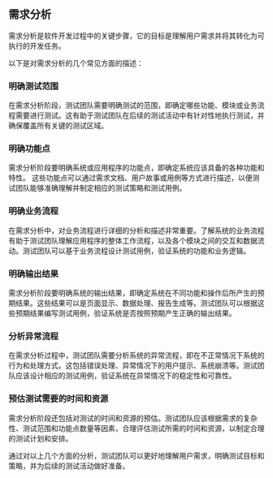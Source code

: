 ## 需求分析

需求分析是软件开发过程中的关键步骤，它的目标是理解用户需求并将其转化为可执行的开发任务。

以下是对需求分析的几个常见方面的描述：


### 明确测试范围

在需求分析阶段，测试团队需要明确测试的范围，即确定哪些功能、模块或业务流程需要进行测试。这有助于测试团队在后续的测试活动中有针对性地执行测试，并确保覆盖所有关键的测试区域。

### 明确功能点

需求分析阶段要明确系统或应用程序的功能点，即确定系统应该具备的各种功能和特性。
这些功能点可以通过需求文档、用户故事或用例等方式进行描述，以便测试团队能够准确理解并制定相应的测试策略和测试用例。

### 明确业务流程

在需求分析中，对业务流程进行详细的分析和描述非常重要。了解系统的业务流程有助于测试团队理解应用程序的整体工作流程，以及各个模块之间的交互和数据流动。测试团队可以基于业务流程设计测试用例，验证系统的功能和业务逻辑。

### 明确输出结果

需求分析阶段要明确系统的输出结果，即确定系统在不同功能和操作后所产生的预期结果。这些结果可以是页面显示、数据处理、报告生成等。测试团队可以根据这些预期结果编写测试用例，验证系统是否按照预期产生正确的输出结果。

### 分析异常流程

在需求分析过程中，测试团队需要分析系统的异常流程，即在不正常情况下系统的行为和处理方式。这包括错误处理、异常情况下的用户提示、系统崩溃等。测试团队应该设计相应的测试用例，验证系统在异常情况下的稳定性和可靠性。

### 预估测试需要的时间和资源

需求分析阶段还包括对测试的时间和资源的预估。测试团队应该根据需求的复杂性、测试范围和功能点数量等因素，合理评估测试所需的时间和资源，以制定合理的测试计划和安排。

通过对以上几个方面的分析，测试团队可以更好地理解用户需求，明确测试目标和策略，并为后续的测试活动做好准备。






